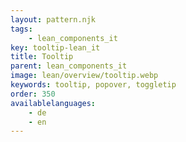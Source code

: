 ```yaml
---
layout: pattern.njk
tags: 
    - lean_components_it
key: tooltip-lean_it
title: Tooltip
parent: lean_components_it
image: lean/overview/tooltip.webp
keywords: tooltip, popover, toggletip
order: 350
availablelanguages: 
    - de
    - en
---
```

